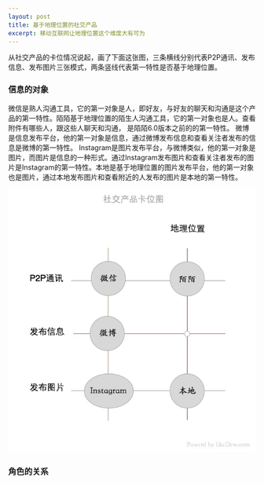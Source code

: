 ```yaml
---
layout: post
title: 基于地理位置的社交产品
excerpt: 移动互联网让地理位置这个维度大有可为
---
```


从社交产品的卡位情况说起，画了下面这张图，三条横线分别代表P2P通讯、发布信息、发布图片三张模式，两条竖线代表第一特性是否基于地理位置。

### 信息的对象
微信是熟人沟通工具，它的第一对象是人，即好友，与好友的聊天和沟通是这个产品的第一特性。陌陌基于地理位置的陌生人沟通工具，它的第一对象也是人。查看附件有哪些人，跟这些人聊天和沟通，
是陌陌6.0版本之前的的第一特性。
微博是信息发布平台，他的第一对象是信息，通过微博发布信息和查看关注者发布的信息是微博的第一特性。
Instagram是图片发布平台，与微博类似，他的第一对象是图片，而图片是信息的一种形式。通过Instagram发布图片和查看关注者发布的图片是Instagram的第一特性。本地是基于地理位置的图片发布平台，他的第一对象也是图片，通过本地发布图片和查看附近的人发布的图片是本地的第一特性。

![](https://raw.githubusercontent.com/hyking/hyking.github.io/master/assets/images/2015-05-05-001.jpg)


### 角色的关系
